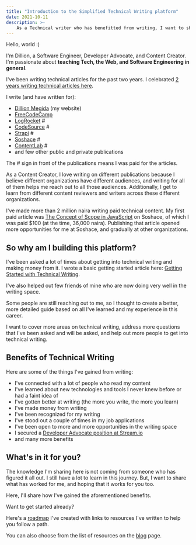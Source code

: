 ```yaml
---
title: "Introduction to the Simplified Technical Writing platform"
date: 2021-10-11
description: >-
    As a Technical writer who has benefitted from writing, I want to share my knowledge and experience with many people who want to get started or get better. I'm using this space to achieve that.
---
```


Hello, world :)

I'm Dillion, a Software Engineer, Developer Advocate, and Content Creator. I'm passionate about **teaching Tech, the Web, and Software Engineering in general**.

I've been writing technical articles for the past two years. I celebrated [2 years writing technical articles here](https://dillionmegida.com/p/2-year-writing-articles/).

I write (and have written for):

- [Dillion Megida](https://dillionmegida.com) (my website)
- [FreeCodeCamp](https://www.freecodecamp.org/news/author/dillionmegida/)
- [LogRocket](https://blog.logrocket.com/author/dillion-megida/) #
- [CodeSource](https://codesource.io/author/dillion/) #
- [Strapi](https://strapi.io/blog/how-to-build-an-ecommerce-application-using-react-mongo-db-strapi-and-socket-io) #
- [Soshace](https://soshace.com/author/dillionmegida/) #
- [ContentLab](https://contentlab.io/) #
- and few other public and private publications

The # sign in front of the publications means I was paid for the articles.

As a Content Creator, I love writing on different publications because I believe different organizations have different audiences, and writing for all of them helps me reach out to all those audiences. Additionally, I get to learn from different content reviewers and writers across these different organizations.

I've made more than 2 million naira writing paid technical content. My first paid article was [The Concept of Scope in JavaScript](https://soshace.com/the-concept-of-scope-in-javascript/) on Soshace, of which I was paid $100 (at the time, 36,000 naira). Publishing that article opened more opportunities for me at Soshace, and gradually at other organizations.

## So why am I building this platform?

I've been asked a lot of times about getting into technical writing and making money from it. I wrote a basic getting started article here: [Getting Started with Technical Writing](https://dillionmegida.com/p/getting-started-with-technical-writing/).

I've also helped out few friends of mine who are now doing very well in the writing space.

Some people are still reaching out to me, so I thought to create a better, more detailed guide based on all I've learned and my experience in this career.

I want to cover more areas on technical writing, address more questions that I've been asked and will be asked, and help out more people to get into technical writing.

## Benefits of Technical Writing

Here are some of the things I've gained from writing:

- I've connected with a lot of people who read my content
- I've learned about new technologies and tools I never knew before or had a faint idea of
- I've gotten better at writing (the more you write, the more you learn)
- I've made money from writing
- I've been recognized for my writing
- I've stood out a couple of times in my job applications
- I've been open to more and more opportunities in the writing space
- I secured a [Developer Advocate position at Stream.io](https://twitter.com/iamdillion/status/1443201703218647044)
- and many more benefits

## What's in it for you?

The knowledge I'm sharing here is not coming from someone who has figured it all out. I still have a lot to learn in this journey. But, I want to share what has worked for me, and hoping that it works for you too.

Here, I'll share how I've gained the aforementioned benefits.

Want to get started already?

Here's a [roadmap](/roadmap) I've created with links to resources I've written to help you follow a path.

You can also choose from the list of resources on the [blog](/blog) page.

